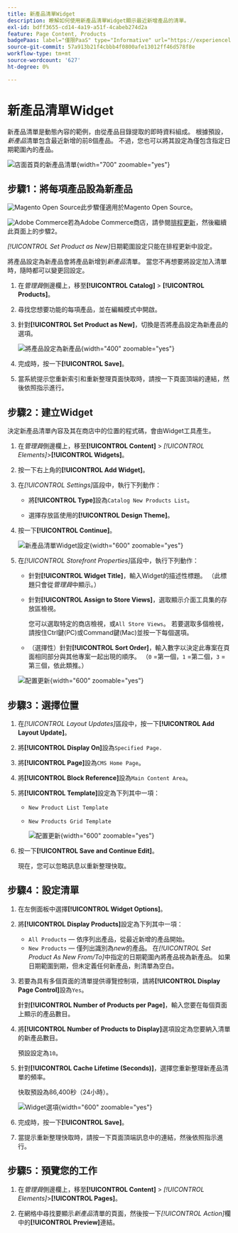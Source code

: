 ```yaml
---
title: 新產品清單Widget
description: 瞭解如何使用新產品清單Widget顯示最近新增產品的清單。
exl-id: bdff3655-cd14-4a19-a51f-4cabeb274d2a
feature: Page Content, Products
badgePaas: label="僅限PaaS" type="Informative" url="https://experienceleague.adobe.com/zh-hant/docs/commerce/user-guides/product-solutions" tooltip="僅適用於雲端專案(Adobe管理的PaaS基礎結構)和內部部署專案的Adobe Commerce 。"
source-git-commit: 57a913b21f4cbbb4f0800afe13012ff46d578f8e
workflow-type: tm+mt
source-wordcount: '627'
ht-degree: 0%

---
```


# 新產品清單Widget

新產品清單是動態內容的範例，由從產品目錄提取的即時資料組成。 根據預設，_新產品_&#x200B;清單包含最近新增的前8個產品。 不過，您也可以將其設定為僅包含指定日期範圍內的產品。

![店面首頁的新產品清單](./assets/storefront-home-page-new-products.png){width="700" zoomable="yes"}

## 步驟1：將每項產品設為新產品

![Magento Open Source](../assets/open-source.svg)此步驟僅適用於Magento Open Source。

![Adobe Commerce](../assets/adobe-logo.svg)若為Adobe Commerce商店，請參閱[排程更新](content-staging-scheduled-update.md)，然後繼續此頁面上的步驟2。

_[!UICONTROL Set Product as New]_&#x200B;日期範圍設定只能在排程更新中設定。

將產品設定為新產品會將產品新增到&#x200B;_新產品_&#x200B;清單。 當您不再想要將設定加入清單時，隨時都可以變更回設定。

1. 在&#x200B;_管理員_&#x200B;側邊欄上，移至&#x200B;**[!UICONTROL Catalog]** > **[!UICONTROL Products]**。

1. 尋找您想要功能的每項產品，並在編輯模式中開啟。

1. 針對&#x200B;**[!UICONTROL Set Product as New]**，切換是否將產品設定為新產品的選項。

   ![將產品設定為新產品](./assets/product-set-as-new.png){width="400" zoomable="yes"}

1. 完成時，按一下&#x200B;**[!UICONTROL Save]**。

1. 當系統提示您重新索引和重新整理頁面快取時，請按一下頁面頂端的連結，然後依照指示進行。

## 步驟2：建立Widget

決定新產品清單內容及其在商店中的位置的程式碼，會由Widget工具產生。

1. 在&#x200B;_管理員_&#x200B;側邊欄上，移至&#x200B;**[!UICONTROL Content]** > _[!UICONTROL Elements]_>**[!UICONTROL Widgets]**。

1. 按一下右上角的&#x200B;**[!UICONTROL Add Widget]**。

1. 在&#x200B;_[!UICONTROL Settings]_&#x200B;區段中，執行下列動作：

   - 將&#x200B;**[!UICONTROL Type]**&#x200B;設為`Catalog New Products List`。

   - 選擇存放區使用的&#x200B;**[!UICONTROL Design Theme]**。

1. 按一下&#x200B;**[!UICONTROL Continue]**。

   ![新產品清單Widget設定](./assets/widget-settings.png){width="600" zoomable="yes"}

1. 在&#x200B;_[!UICONTROL Storefront Properties]_&#x200B;區段中，執行下列動作：

   - 針對&#x200B;**[!UICONTROL Widget Title]**，輸入Widget的描述性標題。 （此標題只會從&#x200B;_管理員_&#x200B;中顯示。）

   - 針對&#x200B;**[!UICONTROL Assign to Store Views]**，選取顯示介面工具集的存放區檢視。

     您可以選取特定的商店檢視，或`All Store Views`。 若要選取多個檢視，請按住Ctrl鍵(PC)或Command鍵(Mac)並按一下每個選項。

   - （選擇性）針對&#x200B;**[!UICONTROL Sort Order]**，輸入數字以決定此專案在頁面相同部分與其他專案一起出現的順序。 （`0` =第一個，`1` =第二個，`3` =第三個，依此類推。）

   ![配置更新](./assets/widget-layout-update-home-page.png){width="600" zoomable="yes"}

## 步驟3：選擇位置

1. 在&#x200B;_[!UICONTROL Layout Updates]_&#x200B;區段中，按一下&#x200B;**[!UICONTROL Add Layout Update]**。

1. 將&#x200B;**[!UICONTROL Display On]**&#x200B;設為`Specified Page.`

1. 將&#x200B;**[!UICONTROL Page]**&#x200B;設為`CMS Home Page`。

1. 將&#x200B;**[!UICONTROL Block Reference]**&#x200B;設為`Main Content Area`。

1. 將&#x200B;**[!UICONTROL Template]**&#x200B;設定為下列其中一項：

   - `New Product List Template`
   - `New Products Grid Template`

     ![配置更新](./assets/widget-layout-update-new-products-list.png){width="600" zoomable="yes"}

1. 按一下&#x200B;**[!UICONTROL Save and Continue Edit]**。

   現在，您可以忽略訊息以重新整理快取。

## 步驟4：設定清單

1. 在左側面板中選擇&#x200B;**[!UICONTROL Widget Options]**。

1. 將&#x200B;**[!UICONTROL Display Products]**&#x200B;設定為下列其中一項：

   - `All Products` — 依序列出產品，從最近新增的產品開始。
   - `New Products` — 僅列出識別為&#x200B;_new_&#x200B;的產品。 在&#x200B;_[!UICONTROL Set Product As New From/To]_&#x200B;中指定的日期範圍內將產品視為新產品。 如果日期範圍到期，但未定義任何新產品，則清單為空白。

1. 若要為具有多個頁面的清單提供導覽控制項，請將&#x200B;**[!UICONTROL Display Page Control]**&#x200B;設為`Yes`。

   針對&#x200B;**[!UICONTROL Number of Products per Page]**，輸入您要在每個頁面上顯示的產品數目。

1. 將&#x200B;**[!UICONTROL Number of Products to Display]**&#x200B;選項設定為您要納入清單的新產品數目。

   預設設定為`10`。

1. 針對&#x200B;**[!UICONTROL Cache Lifetime (Seconds)]**，選擇您重新整理新產品清單的頻率。

   快取預設為86,400秒（24小時）。

   ![Widget選項](./assets/widget-options-new-product-list.png){width="600" zoomable="yes"}

1. 完成時，按一下&#x200B;**[!UICONTROL Save]**。

1. 當提示重新整理快取時，請按一下頁面頂端訊息中的連結，然後依照指示進行。

## 步驟5：預覽您的工作

1. 在&#x200B;_管理員_&#x200B;側邊欄上，移至&#x200B;**[!UICONTROL Content]** > _[!UICONTROL Elements]_>**[!UICONTROL Pages]**。

1. 在網格中尋找要顯示&#x200B;_新產品_&#x200B;清單的頁面，然後按一下&#x200B;_[!UICONTROL Action]_&#x200B;欄中的&#x200B;**[!UICONTROL Preview]**&#x200B;連結。
